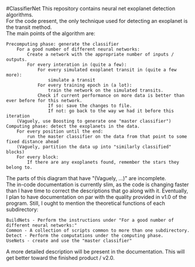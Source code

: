 #ClassifierNet
This repository contains neural net exoplanet detection algorithms.  
For the code present, the only technique used for detecting an exoplanet is the transit method.  
The main points of the algorithm are:  

    Precomputing phase: generate the classifier
        For a good number of different neural networks:
            Create a network with the appropriate number of inputs / outputs.
            For every interation in (quite a few):
                For every simulated exoplanet transit in (quite a few more):
                    simulate a transit
                For every training epoch in (a lot):
                    train the network on the simulated transits.
                Check if current performance on more data is better than ever before for this network.
                    If so: save the changes to file.
                    If not: go back to the way we had it before this iteration
        (Vaguely, use Boosting to generate one "master classifier")
    Computing phase: detect the exoplanets in the data.
        For every position until the end:
            run the master classifier on the data from that point to some fixed distance ahead
        (Vaguely, partition the data up into "similarly classified" blocks)
        For every block:
            If there are any exoplanets found, remember the stars they belong to.
            
The parts of this diagram that have "(Vaguely, ...)" are incomplete.  
The in-code documentation is currently slim, as the code is changing faster than I have time to correct the descriptions that go along with it. Eventually, I plan to have documentation on par with the quality provided in v1.0 of the program. Still, I ought to mention the theoretical functions of each subdirectory:

    BuildNets - Perform the instructions under "For a good number of different neural networks:"
    Common - A collection of scripts common to more than one subdirectory.
    Detect - Perform the computations under the computing phase.
    UseNets - create and use the "master classifier"
    
A more detailed description will be present in the documentation. This will get better toward the finished product / v2.0. 
